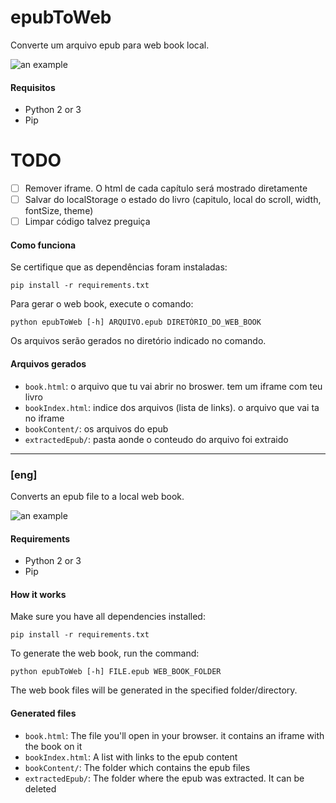 # epubToWeb

Converte um arquivo epub para web book local.

![an example](https://user-images.githubusercontent.com/30227872/113874322-0fba1100-978c-11eb-87e8-16a2a0e3f6b5.png)

#### Requisitos
- Python 2 or 3
- Pip

# TODO
- [ ] Remover iframe. O html de cada capítulo será mostrado diretamente
- [ ] Salvar do localStorage o estado do livro (capitulo, local do scroll, width, fontSize, theme)
- [ ] Limpar código talvez preguiça

#### Como funciona

Se certifique que as dependências foram instaladas:
```commandline
pip install -r requirements.txt
```

Para gerar o web book, execute o comando:
```commandline
python epubToWeb [-h] ARQUIVO.epub DIRETÓRIO_DO_WEB_BOOK
```

Os arquivos serão gerados no diretório indicado no comando.


#### Arquivos gerados
- `book.html`: o arquivo que tu vai abrir no broswer. tem um iframe com teu livro
- `bookIndex.html`: indice dos arquivos (lista de links). o arquivo que vai ta no iframe
- `bookContent/`: os arquivos do epub
- `extractedEpub/`: pasta aonde o conteudo do arquivo foi extraido


---

### [eng]

Converts an epub file to a local web book.

![an example](https://user-images.githubusercontent.com/30227872/113874322-0fba1100-978c-11eb-87e8-16a2a0e3f6b5.png)

#### Requirements
- Python 2 or 3
- Pip

#### How it works

Make sure you have all dependencies installed:

```commandline
pip install -r requirements.txt
```

To generate the web book, run the command:
```commandline
python epubToWeb [-h] FILE.epub WEB_BOOK_FOLDER

```

The web book files will be generated in the specified folder/directory.

#### Generated files
- `book.html`: The file you'll open in your browser. it contains an iframe with the book on it
- `bookIndex.html`: A list with links to the epub content
- `bookContent/`: The folder which contains the epub files
- `extractedEpub/`: The folder where the epub was extracted. It can be deleted
